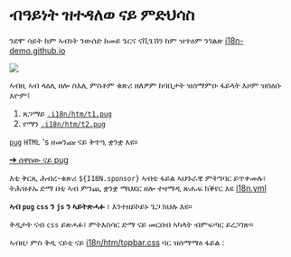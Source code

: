 # ብዓይነት ዝተዳለወ ናይ ምድህሳስ

ንደሞ ሳይት ከም ኣብነት ንውሰድ ከመይ ጌርና ናቪጌሽን ከም ዝጥዕም ንገልጽ [i18n-demo.github.io](//i18n-demo.github.io)

![](https://p.3ti.site/1731036697.avif)

ኣብዚ ኣብ ላዕሊ ዘሎ ስእሊ ምስቶም ቁጽሪ ዘለዎም ከባቢታት ዝሰማምዑ ፋይላት እዞም ዝስዕቡ እዮም፤

1. ጸጋማይ [`.i18n/htm/t1.pug`](https://github.com/i18n-site/demo.i18n.site/blob/main/.i18n/htm/t1.pug)
2. የማን [`.i18n/htm/t2.pug`](https://github.com/i18n-site/demo.i18n.site/blob/main/.i18n/htm/t2.pug)

[`pug`](https://pugjs.org) `HTML` 's ዘመንጩ ናይ ቅጥዒ ቋንቋ እዩ።

[➔ ሰዋስው ናይ pug](https://pugjs.org)

እቲ ቅርጺ ሕብረ-ቁጽሪ `${I18N.sponsor}` ኣብቲ ፋይል ኣህጉራዊ ምትግባር ይጥቀመሉ፣ ትሕዝቶኡ ድማ በቲ ኣብ ምንጪ ቋንቋ ማህደር ዘሎ ተዛማዲ ጽሑፍ ክቕየር እዩ [i18n.yml](https://github.com/i18n-site/demo.i18n.site/blob/main/en/i18n.yml)

**ኣብ `pug` `css` ን `js` ን ኣይትጽሓፉ** ፣ እንተዘይኮይኑ ጌጋ ክህሉ እዩ።

ቅዲታት ናብ `css` ይጽሓፉ፣ ምትእስሳር ድማ ናይ መርበብ ኣካላት ብምፍጣር ይረጋገጽ።

ኣብዚ፡ ምስ ቅዲ ናይቲ ናይ [i18n/htm/topbar.css](https://github.com/i18n-site/demo.i18n.site/blob/main/.i18n/htm/topbar.css) ባር ዝሰማማዕ ፋይል :